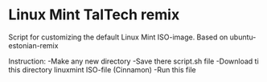 Linux Mint TalTech remix
=============================

Script for customizing the default Linux Mint ISO-image. Based on ubuntu-estonian-remix

Instruction:
-Make any new directory
-Save there script.sh file
-Download ti this directory linuxmint ISO-file (Cinnamon)
-Run this file
 
